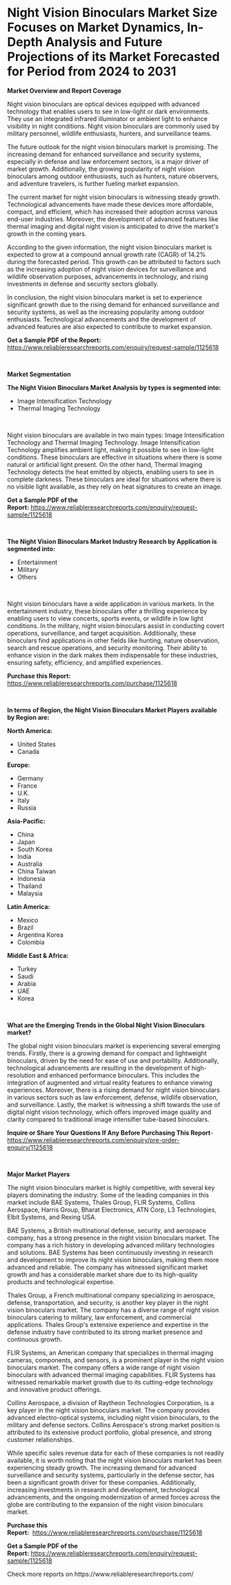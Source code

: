 <p><h1>Night Vision Binoculars Market Size Focuses on Market Dynamics, In-Depth Analysis and Future Projections of its Market Forecasted for Period from 2024 to 2031</h1></p><p><strong>Market Overview and Report Coverage</strong></p>
<p><p>Night vision binoculars are optical devices equipped with advanced technology that enables users to see in low-light or dark environments. They use an integrated infrared illuminator or ambient light to enhance visibility in night conditions. Night vision binoculars are commonly used by military personnel, wildlife enthusiasts, hunters, and surveillance teams.</p><p>The future outlook for the night vision binoculars market is promising. The increasing demand for enhanced surveillance and security systems, especially in defense and law enforcement sectors, is a major driver of market growth. Additionally, the growing popularity of night vision binoculars among outdoor enthusiasts, such as hunters, nature observers, and adventure travelers, is further fueling market expansion.</p><p>The current market for night vision binoculars is witnessing steady growth. Technological advancements have made these devices more affordable, compact, and efficient, which has increased their adoption across various end-user industries. Moreover, the development of advanced features like thermal imaging and digital night vision is anticipated to drive the market's growth in the coming years.</p><p>According to the given information, the night vision binoculars market is expected to grow at a compound annual growth rate (CAGR) of 14.2% during the forecasted period. This growth can be attributed to factors such as the increasing adoption of night vision devices for surveillance and wildlife observation purposes, advancements in technology, and rising investments in defense and security sectors globally.</p><p>In conclusion, the night vision binoculars market is set to experience significant growth due to the rising demand for enhanced surveillance and security systems, as well as the increasing popularity among outdoor enthusiasts. Technological advancements and the development of advanced features are also expected to contribute to market expansion.</p></p>
<p><strong>Get a Sample PDF of the Report:</strong> <a href="https://www.reliableresearchreports.com/enquiry/request-sample/1125618">https://www.reliableresearchreports.com/enquiry/request-sample/1125618</a></p>
<p>&nbsp;</p>
<p><strong>Market Segmentation</strong></p>
<p><strong>The Night Vision Binoculars Market Analysis by types is segmented into:</strong></p>
<p><ul><li>Image Intensification Technology</li><li>Thermal Imaging Technology</li></ul></p>
<p>&nbsp;</p>
<p><p>Night vision binoculars are available in two main types: Image Intensification Technology and Thermal Imaging Technology. Image Intensification Technology amplifies ambient light, making it possible to see in low-light conditions. These binoculars are effective in situations where there is some natural or artificial light present. On the other hand, Thermal Imaging Technology detects the heat emitted by objects, enabling users to see in complete darkness. These binoculars are ideal for situations where there is no visible light available, as they rely on heat signatures to create an image.</p></p>
<p><strong>Get a Sample PDF of the Report:</strong>&nbsp;<a href="https://www.reliableresearchreports.com/enquiry/request-sample/1125618">https://www.reliableresearchreports.com/enquiry/request-sample/1125618</a></p>
<p>&nbsp;</p>
<p><strong>The Night Vision Binoculars Market Industry Research by Application is segmented into:</strong></p>
<p><ul><li>Entertainment</li><li>Military</li><li>Others</li></ul></p>
<p>&nbsp;</p>
<p><p>Night vision binoculars have a wide application in various markets. In the entertainment industry, these binoculars offer a thrilling experience by enabling users to view concerts, sports events, or wildlife in low light conditions. In the military, night vision binoculars assist in conducting covert operations, surveillance, and target acquisition. Additionally, these binoculars find applications in other fields like hunting, nature observation, search and rescue operations, and security monitoring. Their ability to enhance vision in the dark makes them indispensable for these industries, ensuring safety, efficiency, and amplified experiences.</p></p>
<p><strong>Purchase this Report:</strong>&nbsp; <a href="https://www.reliableresearchreports.com/purchase/1125618">https://www.reliableresearchreports.com/purchase/1125618</a></p>
<p>&nbsp;</p>
<p><strong>In terms of Region, the Night Vision Binoculars Market Players available by Region are:</strong></p>
<p>
    <p> <strong> North America: </strong>
        <ul>
            <li>United States</li>
            <li>Canada</li>
        </ul>
        </p> 
    <p> <strong> Europe: </strong>
        <ul>
            <li>Germany</li>
            <li>France</li>
            <li>U.K.</li>
            <li>Italy</li>
            <li>Russia</li>
        </ul>
        </p> 
    <p> <strong> Asia-Pacific: </strong>
        <ul>
            <li>China</li>
            <li>Japan</li>
            <li>South Korea</li>
            <li>India</li>
            <li>Australia</li>
            <li>China Taiwan</li>
            <li>Indonesia</li>
            <li>Thailand</li>
            <li>Malaysia</li>
        </ul>
        </p> 
    <p> <strong> Latin America: </strong>
        <ul>
            <li>Mexico</li>
            <li>Brazil</li>
            <li>Argentina Korea</li>
            <li>Colombia</li>
        </ul>
        </p> 
    <p> <strong> Middle East & Africa: </strong>
        <ul>
            <li>Turkey</li>
            <li>Saudi</li>
            <li>Arabia</li>
            <li>UAE</li>
            <li>Korea</li>
        </ul>
    </p>
    </p>
<p>&nbsp;</p>
<p><strong>What are the Emerging Trends in the Global Night Vision Binoculars market?</strong></p>
<p><p>The global night vision binoculars market is experiencing several emerging trends. Firstly, there is a growing demand for compact and lightweight binoculars, driven by the need for ease of use and portability. Additionally, technological advancements are resulting in the development of high-resolution and enhanced performance binoculars. This includes the integration of augmented and virtual reality features to enhance viewing experiences. Moreover, there is a rising demand for night vision binoculars in various sectors such as law enforcement, defense, wildlife observation, and surveillance. Lastly, the market is witnessing a shift towards the use of digital night vision technology, which offers improved image quality and clarity compared to traditional image intensifier tube-based binoculars.</p></p>
<p><strong>Inquire or Share Your Questions If Any Before Purchasing This Report</strong>- <a href="https://www.reliableresearchreports.com/enquiry/pre-order-enquiry/1125618">https://www.reliableresearchreports.com/enquiry/pre-order-enquiry/1125618</a></p>
<p>&nbsp;</p>
<p><strong>Major Market Players</strong></p>
<p><p>The night vision binoculars market is highly competitive, with several key players dominating the industry. Some of the leading companies in this market include BAE Systems, Thales Group, FLIR Systems, Collins Aerospace, Harris Group, Bharat Electronics, ATN Corp, L3 Technologies, Elbit Systems, and Rexing USA.</p><p>BAE Systems, a British multinational defense, security, and aerospace company, has a strong presence in the night vision binoculars market. The company has a rich history in developing advanced military technologies and solutions. BAE Systems has been continuously investing in research and development to improve its night vision binoculars, making them more advanced and reliable. The company has witnessed significant market growth and has a considerable market share due to its high-quality products and technological expertise.</p><p>Thales Group, a French multinational company specializing in aerospace, defense, transportation, and security, is another key player in the night vision binoculars market. The company has a diverse range of night vision binoculars catering to military, law enforcement, and commercial applications. Thales Group's extensive experience and expertise in the defense industry have contributed to its strong market presence and continuous growth.</p><p>FLIR Systems, an American company that specializes in thermal imaging cameras, components, and sensors, is a prominent player in the night vision binoculars market. The company offers a wide range of night vision binoculars with advanced thermal imaging capabilities. FLIR Systems has witnessed remarkable market growth due to its cutting-edge technology and innovative product offerings.</p><p>Collins Aerospace, a division of Raytheon Technologies Corporation, is a key player in the night vision binoculars market. The company provides advanced electro-optical systems, including night vision binoculars, to the military and defense sectors. Collins Aerospace's strong market position is attributed to its extensive product portfolio, global presence, and strong customer relationships.</p><p>While specific sales revenue data for each of these companies is not readily available, it is worth noting that the night vision binoculars market has been experiencing steady growth. The increasing demand for advanced surveillance and security systems, particularly in the defense sector, has been a significant growth driver for these companies. Additionally, increasing investments in research and development, technological advancements, and the ongoing modernization of armed forces across the globe are contributing to the expansion of the night vision binoculars market.</p></p>
<p><strong>Purchase this Report:</strong>&nbsp;&nbsp;<a href="https://www.reliableresearchreports.com/purchase/1125618">https://www.reliableresearchreports.com/purchase/1125618</a></p>
<p></p>
<p><strong>Get a Sample PDF of the Report:</strong>&nbsp;<a href="https://www.reliableresearchreports.com/enquiry/request-sample/1125618">https://www.reliableresearchreports.com/enquiry/request-sample/1125618</a></p>
<p>Check more reports on https://www.reliableresearchreports.com/</p>